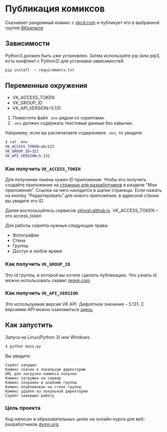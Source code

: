 # Публикация комиксов
Скачивает рандомный комикс с [xkcd.com](https://xkcd.com) и публикует его в выбранной группе [ВКонтакте](https://vk.com)

## Зависимости
Python3 должен быть уже установлен. Затем используйте pip (или pip3, есть конфликт с Python2) для установки зависимостей:

```bash
pip install -r requirements.txt
```

## Переменные окружения
- VK_ACCESS_TOKEN
- VK_GROUP_ID
- VK_API_VERSION=5.131

1. Поместите файл `.env` рядом со скриптами.
2. `.env` должен содержать текстовые данные без кавычек.

Например, если вы распечатаете содержимое `.env`, то увидите:

```bash
$ cat .env
VK_ACCESS_TOKEN=abc123
VK_GROUP_ID=321
VK_API_VERSION=5.131
```

### Как получить `VK_ACCESS_TOKEN`
Для получения токена нужен ID приложения. Чтобы его получить создайте приложение на [странице для разработчиков](https://vk.com/dev) в разделе “Мои приложения”. Ссылка на него находится в шапке страницы. Если нажать на кнопку “Редактировать” для нового приложения, в адресной строке вы увидите его ID.

Далее воспользуйтесь сервисов [vkhost.github.io](https://vkhost.github.io). VK_ACCESS_TOKEN – это access_token

Для работы скрипта нужные следующие права:
* Фотографии
* Стена
* Группы
* Доступ в любое время

### Как получить `VK_GROUP_ID`
Это id группы, в которой вы хотите сделать публикацию. Что узнать id можно использовать сервис [regvk.com](https://regvk.com/id/)

### Как получить `VK_API_VERSION`
Это используемая версия VK API. Дефолтное значение – 5.131. С версиями API можно озакомиться [здесь](https://vk.com/dev/versions)

## Как запустить
Запуск на Linux(Python 3) или Windows:

```bash
$ python main.py
```
Вы увидите:

```
Скрипт запущен
Комикс скачан в локальную директорию
URL для загрузки комикса получен
Комикс загружен на сервер
Комикс сохранен в альбоме группы
Комикс опубликован на стене группы
Комикс удален из локальной директории
Скрипт завершил работу
```

### Цель проекта
Код написан в образовательных целях на онлайн-курсе для веб-разработчиков [dvmn.org](https://dvmn.org/).